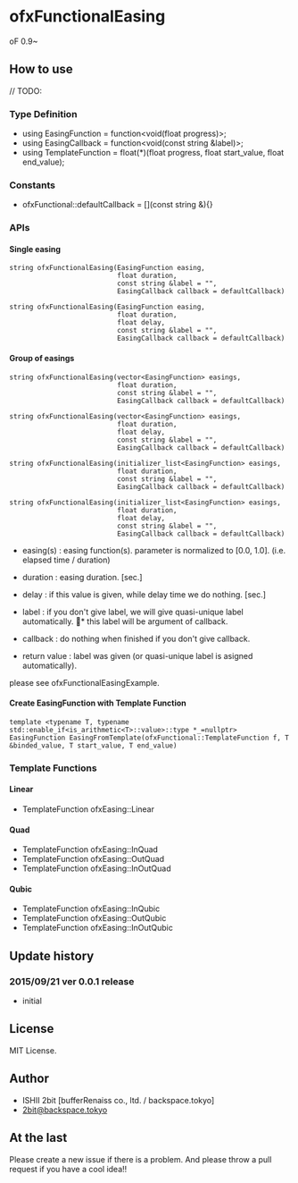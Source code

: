 # ofxFunctionalEasing

oF 0.9~

## How to use
// TODO:

### Type Definition

* using EasingFunction = function<void(float progress)>;
* using EasingCallback = function<void(const string &label)>;
* using TemplateFunction = float(*)(float progress, float start_value, float end_value);

### Constants

* ofxFunctional::defaultCallback = [](const string &){}

### APIs

#### Single easing

	string ofxFunctionalEasing(EasingFunction easing,
	                           float duration,
	                           const string &label = "",
	                           EasingCallback callback = defaultCallback)

	string ofxFunctionalEasing(EasingFunction easing,
	                           float duration,
	                           float delay,
	                           const string &label = "",
	                           EasingCallback callback = defaultCallback)

#### Group of easings

	string ofxFunctionalEasing(vector<EasingFunction> easings,
	                           float duration,
	                           const string &label = "",
	                           EasingCallback callback = defaultCallback)

	string ofxFunctionalEasing(vector<EasingFunction> easings,
	                           float duration,
	                           float delay,
	                           const string &label = "",
	                           EasingCallback callback = defaultCallback)
	                           
	string ofxFunctionalEasing(initializer_list<EasingFunction> easings,
	                           float duration,
	                           const string &label = "",
	                           EasingCallback callback = defaultCallback)

	string ofxFunctionalEasing(initializer_list<EasingFunction> easings,
	                           float duration,
	                           float delay,
	                           const string &label = "",
	                           EasingCallback callback = defaultCallback)

* easing(s) : easing function(s). parameter is normalized to [0.0, 1.0]. (i.e. elapsed time / duration)
* duration  : easing duration. [sec.]
* delay     : if this value is given, while delay time we do nothing. [sec.]
* label     : if you don't give label, we will give quasi-unique label automatically.
	* this label will be argument of callback.
* callback  : do nothing when finished if you don't give callback.

* return value : label was given (or quasi-unique label is asigned automatically).

please see ofxFunctionalEasingExample.

#### Create EasingFunction with Template Function

	template <typename T, typename std::enable_if<is_arithmetic<T>::value>::type *_=nullptr>
	EasingFunction EasingFromTemplate(ofxFunctional::TemplateFunction f, T &binded_value, T start_value, T end_value)

### Template Functions

#### Linear

* TemplateFunction ofxEasing::Linear

#### Quad

* TemplateFunction ofxEasing::InQuad
* TemplateFunction ofxEasing::OutQuad
* TemplateFunction ofxEasing::InOutQuad

#### Qubic

* TemplateFunction ofxEasing::InQubic
* TemplateFunction ofxEasing::OutQubic
* TemplateFunction ofxEasing::InOutQubic

## Update history

### 2015/09/21 ver 0.0.1 release

* initial

## License

MIT License.

## Author

* ISHII 2bit [bufferRenaiss co., ltd. / backspace.tokyo]
* 2bit@backspace.tokyo

## At the last

Please create a new issue if there is a problem.
And please throw a pull request if you have a cool idea!!
